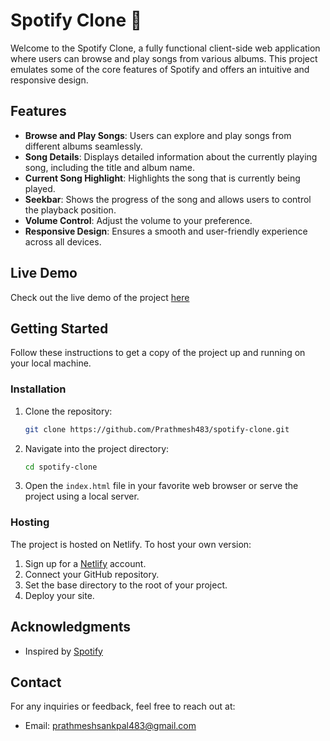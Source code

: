 # Spotify Clone 🎵

Welcome to the Spotify Clone, a fully functional client-side web application where users can browse and play songs from various albums. This project emulates some of the core features of Spotify and offers an intuitive and responsive design.

## Features

- **Browse and Play Songs**: Users can explore and play songs from different albums seamlessly.
- **Song Details**: Displays detailed information about the currently playing song, including the title and album name.
- **Current Song Highlight**: Highlights the song that is currently being played.
- **Seekbar**: Shows the progress of the song and allows users to control the playback position.
- **Volume Control**: Adjust the volume to your preference.
- **Responsive Design**: Ensures a smooth and user-friendly experience across all devices.

## Live Demo

Check out the live demo of the project [here](https://carvanmusic.netlify.app/)

## Getting Started

Follow these instructions to get a copy of the project up and running on your local machine.

### Installation

1. Clone the repository:

    ```bash
    git clone https://github.com/Prathmesh483/spotify-clone.git
    ```

2. Navigate into the project directory:

    ```bash
    cd spotify-clone
    ```

3. Open the `index.html` file in your favorite web browser or serve the project using a local server.

### Hosting

The project is hosted on Netlify. To host your own version:

1. Sign up for a [Netlify](https://www.netlify.com/) account.
2. Connect your GitHub repository.
3. Set the base directory to the root of your project.
4. Deploy your site.

## Acknowledgments

- Inspired by [Spotify](https://www.spotify.com/)

## Contact

For any inquiries or feedback, feel free to reach out at:

- Email: prathmeshsankpal483@gmail.com
